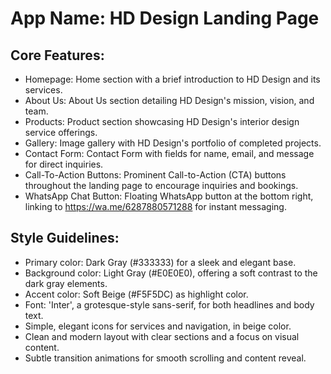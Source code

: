 # **App Name**: HD Design Landing Page

## Core Features:

- Homepage: Home section with a brief introduction to HD Design and its services.
- About Us: About Us section detailing HD Design's mission, vision, and team.
- Products: Product section showcasing HD Design's interior design service offerings.
- Gallery: Image gallery with HD Design's portfolio of completed projects.
- Contact Form: Contact Form with fields for name, email, and message for direct inquiries.
- Call-To-Action Buttons: Prominent Call-to-Action (CTA) buttons throughout the landing page to encourage inquiries and bookings.
- WhatsApp Chat Button: Floating WhatsApp button at the bottom right, linking to https://wa.me/6287880571288 for instant messaging.

## Style Guidelines:

- Primary color: Dark Gray (#333333) for a sleek and elegant base.
- Background color: Light Gray (#E0E0E0), offering a soft contrast to the dark gray elements.
- Accent color: Soft Beige (#F5F5DC) as highlight color. 
- Font: 'Inter', a grotesque-style sans-serif, for both headlines and body text.
- Simple, elegant icons for services and navigation, in beige color.
- Clean and modern layout with clear sections and a focus on visual content.
- Subtle transition animations for smooth scrolling and content reveal.